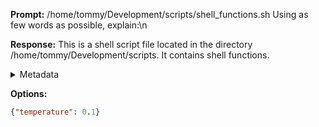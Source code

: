 **Prompt:**
/home/tommy/Development/scripts/shell_functions.sh
 Using as few words as possible, explain:\n

**Response:**
This is a shell script file located in the directory /home/tommy/Development/scripts. It contains shell functions.

<details><summary>Metadata</summary>

- Duration: 1828 ms
- Datetime: 2023-09-05T17:31:23.621863
- Model: gpt-3.5-turbo-0613

</details>

**Options:**
```json
{"temperature": 0.1}
```

